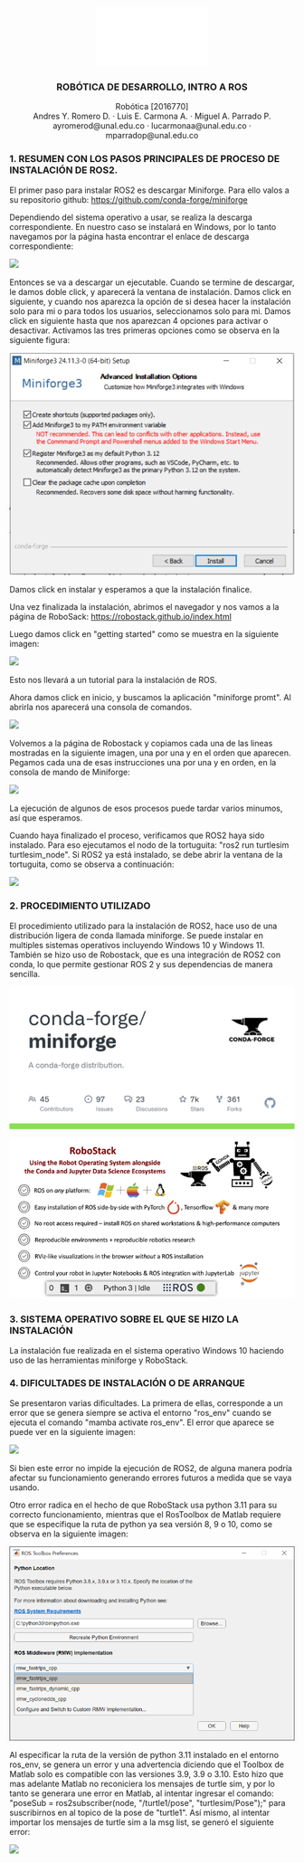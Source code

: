 <br />
<div align="center">
  <a href="https://github.com/Danmunozbe/Practica1/tree/Pain2">
    <img src="Imagenes/UNAL.png" alt="Logo" width="200">
  </a>

  <h3 align="center">ROBÓTICA DE DESARROLLO, INTRO A ROS</h3>

  <p align="center">Robótica [2016770]
    <br />Andres Y. Romero D. · Luis E. Carmona A. · Miguel A. Parrado P.
    <br /> ayromerod@unal.edu.co · lucarmonaa@unal.edu.co · mparradop@unal.edu.co
  </p>
</div>


### 1. RESUMEN CON LOS PASOS PRINCIPALES DE PROCESO DE INSTALACIÓN DE ROS2.

El primer paso para instalar ROS2 es descargar Miniforge. Para ello valos a su repositorio github: https://github.com/conda-forge/miniforge

Dependiendo del sistema operativo a usar, se realiza la descarga correspondiente. En nuestro caso se instalará en Windows, por lo tanto navegamos por la página hasta encontrar el enlace de descarga correspondiente:

![](https://github.com/ayromerod/Lab_ROS/blob/main/Imagenes/Sin%20t%C3%ADtulo5.png?raw=true)

Entonces se va a descargar un ejecutable. Cuando se termine de descargar, le damos doble click, y aparecerá la ventana de instalación. Damos click en siguiente, y cuando nos aparezca la opción de si desea hacer la instalación solo para mi o para todos los usuarios, seleccionamos solo para mi. Damos click en siguiente hasta que nos aparezcan 4 opciones para activar o desactivar. Activamos las tres primeras opciones como se observa en la siguiente figura:

![](https://github.com/ayromerod/Lab_ROS/blob/main/Imagenes/Captura.PNG?raw=true)

Damos click en instalar y esperamos a que la instalación finalice.

Una vez finalizada la instalación, abrimos el navegador y nos vamos a la página de RoboSack: https://robostack.github.io/index.html

Luego damos click en "getting started" como se muestra en la siguiente imagen:

![](https://github.com/ayromerod/Lab_ROS/blob/main/Imagenes/Sin%20t%C3%ADtulo4.png?raw=true)

Esto nos llevará a un tutorial para la instalación de ROS.

Ahora damos click en inicio, y buscamos la aplicación "miniforge promt". Al abrirla nos aparecerá una consola de comandos.

![](https://github.com/ayromerod/Lab_ROS/blob/main/Imagenes/Sin%20t%C3%ADtulo6.png?raw=true)

Volvemos a la página de Robostack y copiamos cada una de las lineas mostradas en la siguiente imagen, una por una y en el orden que aparecen. Pegamos cada una de esas instrucciones una por una y en orden, en la consola de mando de Miniforge:

![](https://github.com/ayromerod/Lab_ROS/blob/main/Imagenes/Sin%20t%C3%ADtulo7.png?raw=true)

La ejecución de algunos de esos procesos puede tardar varios minumos, así que esperamos.

Cuando haya finalizado el proceso, verificamos que ROS2 haya sido instalado. Para eso ejecutamos el nodo de la tortuguita: "ros2 run turtlesim turtlesim_node". Si ROS2 ya está instalado, se debe abrir la ventana de la tortuguita, como se observa a continuación:

![](https://github.com/ayromerod/Lab_ROS/blob/main/Imagenes/Sin%20t%C3%ADtulo8.png?raw=true)

### 2. PROCEDIMIENTO UTILIZADO

El procedimiento utilizado para la instalación de ROS2, hace uso de una distribución ligera de conda llamada miniforge. Se puede instalar en multiples sistemas operativos incluyendo Windows 10 y Windows 11. También se hizo uso de Robostack, que es una integración de ROS2 con conda, lo que permite gestionar ROS 2 y sus dependencias de manera sencilla.

![](https://github.com/ayromerod/Lab_ROS/blob/main/Imagenes/miniforge.png?raw=true)

![](https://github.com/ayromerod/Lab_ROS/blob/main/Imagenes/robostack.png?raw=true)

### 3. SISTEMA OPERATIVO SOBRE EL QUE SE HIZO LA INSTALACIÓN

La instalación fue realizada en el sistema operativo Windows 10 haciendo uso de las herramientas miniforge y RoboStack.

### 4. DIFICULTADES DE INSTALACIÓN O DE ARRANQUE

Se presentaron varias dificultades. La primera de ellas, corresponde a un error que se genera siempre se activa el entorno "ros_env" cuando se ejecuta el comando "mamba activate ros_env". El error que aparece se puede ver en la siguiente imagen:

![](https://github.com/ayromerod/Lab_ROS/blob/main/Imagenes/Sin%20t%C3%ADtulo9.png?raw=true)

Si bien este error no impide la ejecución de ROS2, de alguna manera podría afectar su funcionamiento generando errores futuros a medida que se vaya usando.

Otro error radica en el hecho de que RoboStack usa python 3.11 para su correcto funcionamiento, mientras que el RosToolbox de Matlab requiere que se especifique la ruta de python ya sea versión 8, 9 o 10, como se observa en la siguiente imagen:

![](https://github.com/ayromerod/Lab_ROS/blob/main/Imagenes/ros_matlab.png?raw=true)

Al especificar la ruta de la versión de python 3.11 instalado en el entorno ros_env, se genera un error y una advertencia diciendo que el Toolbox de Matlab solo es compatible con las versiones 3.9, 3.9 o 3.10. Esto hizo que mas adelante Matlab no reconiciera los mensajes de turtle sim, y por lo tanto se generara une error en Matlab, al intentar ingresar el comando: "poseSub = ros2subscriber(node, "/turtle1/pose", "turtlesim/Pose");" para suscribirnos en al topico de la pose de "turtle1". Así mismo, al intentar importar los mensajes de turtle sim a la msg list, se generó el siguiente error:

![](https://github.com/ayromerod/Lab_ROS/blob/main/Imagenes/Sin%20t%C3%ADtulo3.png?raw=true)
